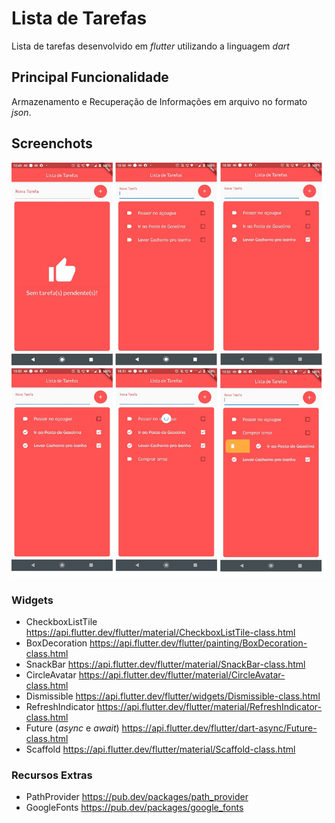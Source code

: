 # Lista de Tarefas

Lista de tarefas desenvolvido em *flutter* utilizando a linguagem *dart*

## Principal Funcionalidade
Armazenamento e Recuperação de Informações em arquivo no formato _json_.

## Screenchots

![app](docs/screenshots/all.jpg)

### Widgets
 - CheckboxListTile https://api.flutter.dev/flutter/material/CheckboxListTile-class.html
 - BoxDecoration https://api.flutter.dev/flutter/painting/BoxDecoration-class.html
 - SnackBar https://api.flutter.dev/flutter/material/SnackBar-class.html
 - CircleAvatar https://api.flutter.dev/flutter/material/CircleAvatar-class.html
 - Dismissible https://api.flutter.dev/flutter/widgets/Dismissible-class.html
 - RefreshIndicator https://api.flutter.dev/flutter/material/RefreshIndicator-class.html
 - Future (*async* e *await*) https://api.flutter.dev/flutter/dart-async/Future-class.html
 - Scaffold https://api.flutter.dev/flutter/material/Scaffold-class.html

### Recursos Extras
 - PathProvider https://pub.dev/packages/path_provider
 - GoogleFonts https://pub.dev/packages/google_fonts
